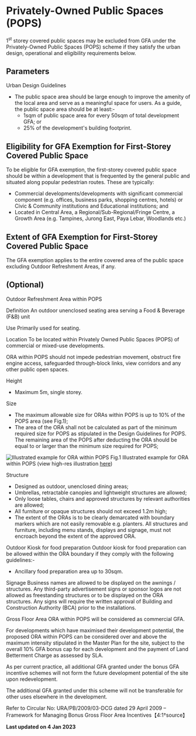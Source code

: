 # Privately-Owned Public Spaces (POPS)

1<sup>st</sup> storey covered public spaces may be excluded from GFA
under the Privately-Owned Public Spaces (POPS) scheme if they satisfy
the urban design, operational and eligibility requirements below.

## Parameters
Urban Design Guidelines

- The public space area should be large enough to improve the amenity of the local area and serve as a meaningful space for users. As a guide, the public space area should be at least:-
  - 1sqm of public space area for every 50sqm of total development GFA; or
  - 25% of the development's building footprint.

## Eligibility for GFA Exemption for First-Storey Covered Public Space
To be eligible for GFA exemption, the first-storey covered public space should be within a development that is frequented by the general public and situated along popular pedestrian routes. These are typically: 

- Commercial developments/developments with significant commercial component (e.g. offices, business parks, shopping centres, hotels) or Civic & Community institutions and Educational institutions; and
- Located in Central Area, a Regional/Sub-Regional/Fringe Centre, a Growth Area (e.g. Tampines, Jurong East, Paya Lebar, Woodlands etc.)

## Extent of GFA Exemption for First-Storey Covered Public Space
The GFA exemption applies to the entire covered area of the public space excluding Outdoor Refreshment Areas, if any.

## (Optional)
Outdoor Refreshment Area within POPS

Definition
An outdoor unenclosed seating area serving a Food & Beverage (F&B) unit

Use
Primarily used for seating.

Location
To be located within Privately Owned Public Spaces (POPS) of commercial or mixed-use developments.

ORA within POPS should not impede pedestrian movement, obstruct fire engine access, safeguarded through-block links, view corridors and any other public open spaces.

Height
- Maximum 5m, single storey.

Size
- The maximum allowable size for ORAs within POPS is up to 10% of the POPS area (see Fig.1);
- The area of the ORA shall not be calculated as part of the minimum required size for POPS as stipulated in the Design Guidelines for POPS. The remaining area of the POPS after deducting the ORA should be equal to or larger than the minimum size required for POPS;

![Illustrated example for ORA within POPS](https://www.ura.gov.sg/-/media/Corporate/Guidelines/Development-control/GFA/GFA-ORA-in-POPS-figure1.jpg) 
Fig.1 Illustrated example for ORA within POPS (view high-res illustration [here](https://www.ura.gov.sg/-/media/Corporate/Guidelines/Development-control/GFA/GFA-ORA-in-POPS-figure1.jpg))

Structure
- Designed as outdoor, unenclosed dining areas;
- Umbrellas, retractable canopies and lightweight structures are allowed;
- Only loose tables, chairs and approved structures by relevant authorities are allowed;
- All furniture or opaque structures should not exceed 1.2m high;
- The extent of the ORAs is to be clearly demarcated with boundary markers which are not easily removable e.g. planters. All structures and furniture, including menu stands, displays and signage, must not encroach beyond the extent of the approved ORA.

Outdoor Kiosk for food preparation
Outdoor kiosk for food preparation can be allowed within the ORA boundary if they comply with the following guidelines:-

- Ancillary food preparation area up to 30sqm.

Signage
Business names are allowed to be displayed on the awnings / structures. Any third-party advertisement signs or sponsor logos are not allowed as freestanding structures or to be displayed on the ORA structures. Any signs will require the written approval of Building and Construction Authority (BCA) prior to the installations.

Gross Floor Area
ORA within POPS will be considered as commercial GFA.

For developments which have maximised their development potential, the proposed ORA within POPS can be considered over and above the maximum intensity stipulated in the Master Plan for the site, subject to the overall 10% GFA bonus cap for each development and the payment of Land Betterment Charge as assessed by SLA.

As per current practice, all additional GFA granted under the bonus GFA incentive schemes will not form the future development potential of the site upon redevelopment.

The additional GFA granted under this scheme will not be transferable for other uses elsewhere in the development.

Refer to Circular No: URA/PB/2009/03-DCG dated 29 April 2009 – Framework for Managing Bonus Gross Floor Area Incentives【4:1†source】

**Last updated on 4 Jan 2023**
